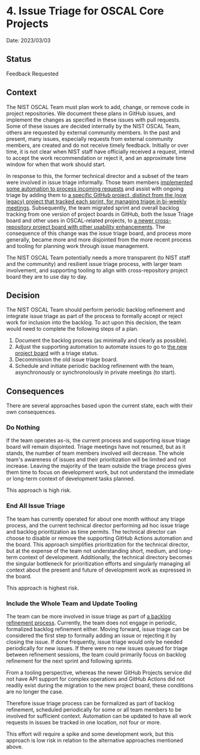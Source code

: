 # 4. Issue Triage for OSCAL Core Projects

Date: 2023/03/03

## Status

Feedback Requested

## Context

The NIST OSCAL Team must plan work to add, change, or remove code in project repositories. We document these plans in GitHub issues, and implement the changes as specified in these issues with pull requests. Some of these issues are decided internally by the NIST OSCAL Team, others are requested by external community members. In the past and present, many issues, especially requests from external community members, are created and do not receive timely feedback. Initially or over time, it is not clear when NIST staff have officially received a request, intend to accept the work recommendation or reject it, and an approximate time window for when that work should start.

In response to this, the former technical director and a subset of the team were involved in issue triage informally. Those team members [implemented some automation to process incoming requests](https://github.com/usnistgov/OSCAL/blob/60918cd3fc5508b69b71e8691b071108dab46ec9/.github/workflows/issue-triage.yml) and assist with ongoing triage by adding them to [a specific GitHub project, distinct from the (now legacy) project that tracked each sprint, for managing triage in bi-weekly meetings](https://github.com/usnistgov/OSCAL/projects/52). Subsequently, the team migrated sprint and overall backlog tracking from one version of project boards in GitHub, both the Issue Triage board and other uses in OSCAL-related projects, to [a newer cross-repository project board with other usability enhancements](https://github.com/orgs/usnistgov/projects/25/). The consequence of this change was the issue triage board, and process more generally, became more and more disjointed from the more recent process and tooling for planning work through issue management.

The NIST OSCAL Team potentially needs a more transparent (to NIST staff and the community) and resilient issue triage process, with larger team involvement, and supporting tooling to align with cross-repository project board they are to use day to day.

## Decision

The NIST OSCAL Team should perform periodic backlog refinement and integrate issue triage as part of the process to formally accept or reject work for inclusion into the backlog. To act upon this decision, the team would need to complete the following steps of a plan.

1. Document the backlog process (as minimally and clearly as possible).
1. Adjust the supporting automation to automate issues to go to [the new project board](https://github.com/usnistgov/OSCAL/projects/52) with a triage status.
1. Decommission the old issue triage board.
1. Schedule and initiate periodic backlog refinement with the team, asynchronously or synchronolously in private meetings (to start).

## Consequences

There are several approaches based upon the current state, each with their own consequences.

### Do Nothing

If the team operates as-is, the current process and supporting issue triage board will remain disjointed. Triage meetings have not resumed, but as it stands, the number of team members involved will decrease. The whole team's awareness of issues and their prioritization will be limited and not increase. Leaving the majority of the team outside the triage process gives them time to focus on development work, but not understand the immediate or long-term context of development tasks planned.

This approach is high risk.

### End All Issue Triage

The team has currently operated for about one month without any triage process, and the current technical director performing ad hoc issue triage and backlog prioritization as time permits. The technical director can choose to disable or remove the supporting GitHub Actions automation and the board. This approach simplifies prioritization for the technical director, but at the expense of the team not understanding short, medium, and long-term context of development. Additionally, the technical directory becomes the singular bottleneck for prioritization efforts and singularly managing all context about the present and future of development work as expressed in the board.

This approach is highest risk.

### Include the Whole Team and Update Tooling

The team can be more involved in issue triage as part of [a backlog refinement process](https://www.scrum.org/resources/blog/product-backlog-refinement-explained-13). Currently, the team does not engage in periodic, formalized backlog refinement either. Moving forward, issue triage can be considered the first step to formally adding an issue or rejecting it by closing the issue. If done frequently, issue triage would only be needed periodically for new issues. If there were no new issues queued for triage between refinement sessions, the team could primarily focus on backlog refinement for the next sprint and following sprints.

From a tooling perspective, whereas the newer GitHub Projects service did not have API support for complex operations and GitHub Actions did not readily exist during the migration to the new project board, these conditions are no longer the case.

Therefore issue triage process can be formalized as part of backlog refinement, scheduled periodically for some or all team members to be involved for sufficient context. Automation can be updated to have all work requests in issues be tracked in one location, not four or more.

This effort will require a spike and some development work, but this approach is low risk in relation to the alternative approaches mentioned above.
